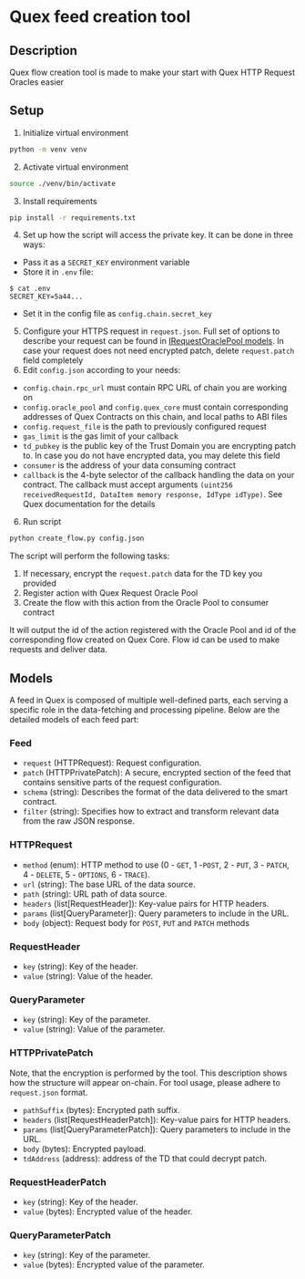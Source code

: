 # Quex feed creation tool

## Description
Quex flow creation tool is made to make your start with Quex HTTP Request Oracles easier


## Setup

1. Initialize virtual environment
```bash
python -m venv venv
```
2. Activate virtual environment
```bash
source ./venv/bin/activate
```
3. Install requirements
```bash
pip install -r requirements.txt
```
4. Set up how the script will access the private key. It can be done in three ways:
+ Pass it as a `SECRET_KEY` environment variable
+ Store it in `.env` file:
```
$ cat .env
SECRET_KEY=5a44...
```
+ Set it in the config file as `config.chain.secret_key`
5. Configure your HTTPS request in `request.json`. Full set of options to describe your request can be found in [IRequestOraclePool models](../../interfaces/oracles/IRequestOraclePool.sol). In case your request does not need encrypted patch, delete `request.patch` field completely
6. Edit `config.json` according to your needs:
+ `config.chain.rpc_url` must contain RPC URL of chain you are working on
+ `config.oracle_pool` and `config.quex_core` must contain corresponding addresses of Quex Contracts on this chain, and local paths to ABI files
+ `config.request_file` is the path to previously configured request
+ `gas_limit` is the gas limit of your callback
+ `td_pubkey` is the public key of the Trust Domain you are encrypting patch to. In case you do not have encrypted data,
  you may delete this field
+ `consumer` is the address of your data consuming contract
+ `callback` is the 4-byte selector of the callback handling the data on your contract. The callback must accept
  arguments `(uint256 receivedRequestId, DataItem memory response, IdType idType)`. See Quex documentation for the
  details
6. Run script
```bash
python create_flow.py config.json
```

The script will perform the following tasks:
1. If necessary, encrypt the `request.patch` data for the TD key you provided
2. Register action with Quex Request Oracle Pool
3. Create the flow with this action from the Oracle Pool to consumer contract

It will output the id of the action registered with the Oracle Pool and id of the corresponding flow created on Quex
Core. Flow id can be used to make requests and deliver data.

## Models
A feed in Quex is composed of multiple well-defined parts, each serving a specific role in the data-fetching and processing pipeline.
Below are the detailed models of each feed part:

### Feed
+ `request` (HTTPRequest): Request configuration.
+ `patch` (HTTPPrivatePatch): A secure, encrypted section of the feed that contains sensitive parts of the request configuration.
+ `schema` (string): Describes the format of the data delivered to the smart contract.
+ `filter` (string): Specifies how to extract and transform relevant data from the raw JSON response.

### HTTPRequest
+ `method` (enum): HTTP method to use (0 - `GET`, 1 -`POST`, 2 - `PUT`, 3 - `PATCH`, 4 - `DELETE`, 5 - `OPTIONS`, 6 - `TRACE`).
+ `url` (string): The base URL of the data source.
+ `path` (string): URL path of data source.
+ `headers` (list\[RequestHeader\]): Key-value pairs for HTTP headers.
+ `params` (list\[QueryParameter\]): Query parameters to include in the URL.
+ `body` (object): Request body for `POST`, `PUT` and `PATCH` methods

### RequestHeader
+ `key` (string): Key of the header.
+ `value` (string): Value of the header.

### QueryParameter
+ `key` (string): Key of the parameter.
+ `value` (string): Value of the parameter.

### HTTPPrivatePatch
Note, that the encryption is performed by the tool. This description shows how the structure will appear on-chain. For
tool usage, please adhere to `request.json` format.
+ `pathSuffix` (bytes): Encrypted path suffix.
+ `headers` (list\[RequestHeaderPatch\]): Key-value pairs for HTTP headers.
+ `params` (list\[QueryParameterPatch\]): Query parameters to include in the URL.
+ `body` (bytes): Encrypted payload.
+ `tdAddress` (address): address of the TD that could decrypt patch.

### RequestHeaderPatch
+ `key` (string): Key of the header.
+ `value` (bytes): Encrypted value of the header.
 
### QueryParameterPatch
+ `key` (string): Key of the parameter.
+ `value` (bytes): Encrypted value of the parameter.

